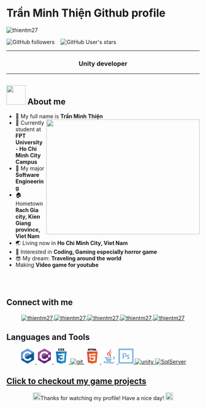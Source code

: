 <h1 align="left">Trần Minh Thiện Github profile</h1>
<img src="https://komarev.com/ghpvc/?username=thientm27&label=Profile%20views&color=0e75b6&style=flat" alt="thientm27"
    style="margin-right: 1%;" />

<img alt="GitHub followers" src="https://img.shields.io/github/followers/thientm27?style=social"> &nbsp;&nbsp;
<img alt="GitHub User's stars" src="https://img.shields.io/github/stars/thientm27?style=social"> &nbsp;&nbsp;

<hr/>
<h3 align="center">Unity developer</h3>
<hr/>

## <img src="https://raw.githubusercontent.com/nixin72/nixin72/master/wave.gif" width="50px" height="50px"></img> About me

- :ticket: My full name is **Trần Minh Thiện** <img src="https://c.tenor.com/Qj-ntiXKOjcAAAAC/bts-travel.gif" width="400px" height="300px" align="right"/>
- :school: Currently student at **FPT University - Ho Chi Minh City Campus**
- :briefcase: My major **Software Engineering**
- :house: Hometown **Rach Gia city, Kien Giang province, Viet Nam**
- :earth_asia: Living now in **Ho Chi Minh City, Viet Nam**
- :monocle_face: Interested in **Coding, Gaming especially horror game**
- :sunglasses: My dream: **Traveling around the world**
- Making **Video game for youtube**
<br/>
<br/>

## Connect with me

<p align="center">
    <a href="https://linkedin.com/in/thientran-denk" target="blank">
            <img align="center"
            src="https://raw.githubusercontent.com/rahuldkjain/github-profile-readme-generator/master/src/images/icons/Social/linked-in-alt.svg"
            alt="thientm27" height="30" width="40" />
    </a>
    <a href="https://fb.com/denktieu" target="blank">
            <img align="center"
            src="https://raw.githubusercontent.com/rahuldkjain/github-profile-readme-generator/master/src/images/icons/Social/facebook.svg"
            alt="thientm27" height="30" width="40" />
    </a>
    <a href="https://www.youtube.com/c/DenKhoTieu6969" target="blank">
            <img align="center"
            src="https://raw.githubusercontent.com/rahuldkjain/github-profile-readme-generator/master/src/images/icons/Social/youtube.svg"
            alt="thientm27" height="30" width="40" />
    </a>
     <a href="https://instagram.com/denkhotieu" target="blank">
             <img align="center"
             src="https://raw.githubusercontent.com/rahuldkjain/github-profile-readme-generator/master/src/images/icons/Social/instagram.svg" 
             alt="thientm27" height="30" width="40" />
     </a>
    <a href="https://stackoverflow.com/users/20026352/trần-minh-thiện" target="blank">
            <img align="center"
            src="https://raw.githubusercontent.com/rahuldkjain/github-profile-readme-generator/master/src/images/icons/Social/stack-overflow.svg" 
            alt="thientm27" height="30" width="40" />
    </a>
</p>

## Languages and Tools

<p align="center">
    <a href="https://www.cprogramming.com/" target="_blank" rel="noreferrer">
        <img src="https://raw.githubusercontent.com/devicons/devicon/master/icons/c/c-original.svg" alt="c" width="40"
            height="40" />
    </a>
    <a href="https://www.w3schools.com/cs/" target="_blank" rel="noreferrer">
        <img src="https://raw.githubusercontent.com/devicons/devicon/master/icons/csharp/csharp-original.svg"
            alt="csharp" width="40" height="40" />
    </a>
    <a href="https://www.w3schools.com/css/" target="_blank" rel="noreferrer">
        <img src="https://raw.githubusercontent.com/devicons/devicon/master/icons/css3/css3-original-wordmark.svg"
            alt="css3" width="40" height="40" />
    </a>
    <a href="https://git-scm.com/" target="_blank" rel="noreferrer">
        <img src="https://www.vectorlogo.zone/logos/git-scm/git-scm-icon.svg" alt="git" width="40" height="40" />
    </a>
    <a href="https://www.w3.org/html/" target="_blank" rel="noreferrer">
        <img src="https://raw.githubusercontent.com/devicons/devicon/master/icons/html5/html5-original-wordmark.svg"
            alt="html5" width="40" height="40" />
    </a>
    <a href="https://www.java.com" target="_blank" rel="noreferrer">
        <img src="https://raw.githubusercontent.com/devicons/devicon/master/icons/java/java-original.svg" alt="java"
            width="40" height="40" />
    </a>
    <a href="https://www.photoshop.com/en" target="_blank" rel="noreferrer">
        <img src="https://raw.githubusercontent.com/devicons/devicon/master/icons/photoshop/photoshop-line.svg"
            alt="photoshop" width="40" height="40" />
    </a>
    <a href="https://unity.com/" target="_blank" rel="noreferrer">
        <img src="https://www.vectorlogo.zone/logos/unity3d/unity3d-icon.svg" alt="unity" width="40" height="40" />
    </a>
    <a href="https://www.microsoft.com/en-us/sql-server" target="_blank" rel="noreferrer">
        <img src="https://agitech.com.vn/images/sql.png" alt="SqlServer" width="40" height="40" />
    </a>
</p>

## <a href="https://github.com/thientm27/Game-Projects" target="_blank" rel="noreferrer"> Click to checkout my game projects </a>

<div align="center">
    <img src="https://media2.giphy.com/media/TLsA7ndG3TRgnFssUi/giphy.gif?cid=6c09b952g7htcq5jaw3txudizixenv0bpqxtj5xkvolw80bu&rid=giphy.gif&ct=s" width="20px" height="20px" />Thanks for watching my profile! Have a nice day! <img src="https://media2.giphy.com/media/TLsA7ndG3TRgnFssUi/giphy.gif?cid=6c09b952g7htcq5jaw3txudizixenv0bpqxtj5xkvolw80bu&rid=giphy.gif&ct=s" width="20px" height="20px"/>
</div>
